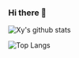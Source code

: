 ### Hi there 👋

![Xy's github stats](https://github-readme-stats.vercel.app/api?username=xiangyh9988&count_private=True&show_icons=true&theme=radical)

![Top Langs](https://github-readme-stats.vercel.app/api/top-langs/?username=xiangyh9988)
<!--
**xiangyh9988/xiangyh9988** is a ✨ _special_ ✨ repository because its `README.md` (this file) appears on your GitHub profile.

Here are some ideas to get you started:

- 🔭 I’m currently working on ...
- 🌱 I’m currently learning ...
- 👯 I’m looking to collaborate on ...
- 🤔 I’m looking for help with ...
- 💬 Ask me about ...
- 📫 How to reach me: ...
- 😄 Pronouns: ...
- ⚡ Fun fact: ...
-->
